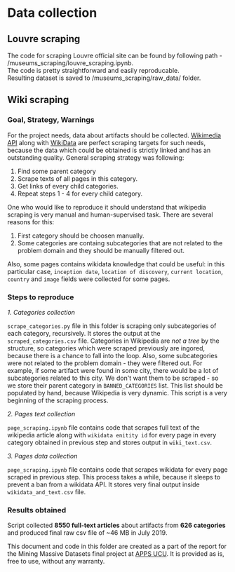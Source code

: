 # Data collection

## Louvre scraping
The code for scraping Louvre official site can be found by following path - /museums_scraping/louvre_scraping.ipynb. <br>
The code is pretty straightforward and easily reproducable.<br>
Resulting dataset is saved to /museums_scraping/raw_data/ folder.

## Wiki scraping

### Goal, Strategy, Warnings

For the project needs, data about artifacts should be collected. [Wikimedia API](https://www.mediawiki.org/wiki/API:Main_page) along with [WikiData](https://www.wikidata.org/wiki/Wikidata:Main_Page) are perfect scraping targets for such needs, because the data which could be obtained is strictly linked and has an outstanding quality.
General scraping strategy was following:

1. Find some parent category
2. Scrape texts of all pages in this category.
3. Get links of every child categories.
4. Repeat steps 1 - 4 for every child category.

One who would like to reproduce it should understand that wikipedia scraping is very manual and human-supervised task. There are several reasons for this:

1. First category should be choosen manually.
2. Some categories are containg subcategories that are not related to the problem domain and they should be manually filtered out.

Also, some pages contains wikidata knowledge that could be useful: in this particular case, `inception date`, `location of discovery`, `current location`, `country` and `image` fields were collected for some pages.

### Steps to reproduce

*1. Categories collection*

`scrape_categories.py` file in this folder is scraping only subcategories of each category, recursively. It stores the output at the `scraped_categories.csv` file. Categories in Wikipedia are *not a tree* by the structure, so categories which were scraped previously are ingored, because there is a chance to fall into the loop. Also, some subcategories were not related to the problem domain - they were filtered out. For example, if some artifact were found in some city, there would be a lot of subcategories related to this city. We don't want them to be scraped - so we store their parent category in `BANNED_CATEGORIES` list. This list should be populated by hand, because Wikipedia is very dynamic. This script is a very beginning of the scraping process.

*2. Pages text collection*

`page_scraping.ipynb` file contains code that scrapes full text of the wikipedia article along with `wikidata enitity id` for every page in every category obtained in previous step and stores output in `wiki_text.csv`.

*3. Pages data collection*

`page_scraping.ipynb` file contains code that scrapes wikidata for every page scraped in previous step. This process takes a while, because it sleeps to prevent a ban from a wikidata API. It stores very final output inside `wikidata_and_text.csv` file.

### Results obtained

Script collected **8550 full-text articles** about artifacts from **626 categories** and produced final raw csv file of ~46 MB in July 2019.

This document and code in this folder are created as a part of the report for the Mining Massive Datasets final project at [APPS UCU](https://apps.ucu.edu.ua/).
It is provided as is, free to use, without any warranty.

